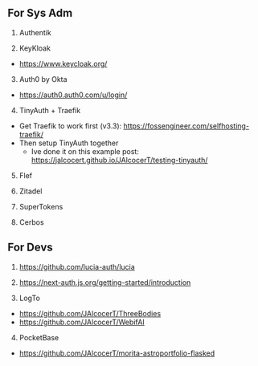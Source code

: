## For Sys Adm

1. Authentik

2. KeyKloak
* https://www.keycloak.org/

3. Auth0 by Okta
* https://auth0.auth0.com/u/login/


4. TinyAuth + Traefik
* Get Traefik to work first (v3.3): https://fossengineer.com/selfhosting-traefik/
* Then setup TinyAuth together
    * Ive done it on this example post: https://jalcocert.github.io/JAlcocerT/testing-tinyauth/

5. Flef

6. Zitadel

7. SuperTokens

8. Cerbos

## For Devs

1. https://github.com/lucia-auth/lucia
2. https://next-auth.js.org/getting-started/introduction

3. LogTo

* https://github.com/JAlcocerT/ThreeBodies
* https://github.com/JAlcocerT/WebifAI

4. PocketBase

* https://github.com/JAlcocerT/morita-astroportfolio-flasked